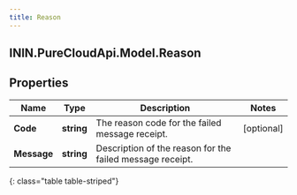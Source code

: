 ```yaml
---
title: Reason
---
```

## ININ.PureCloudApi.Model.Reason

## Properties

|Name | Type | Description | Notes|
|------------ | ------------- | ------------- | -------------|
| **Code** | **string** | The reason code for the failed message receipt. | [optional] |
| **Message** | **string** | Description of the reason for the failed message receipt. | |
{: class="table table-striped"}



